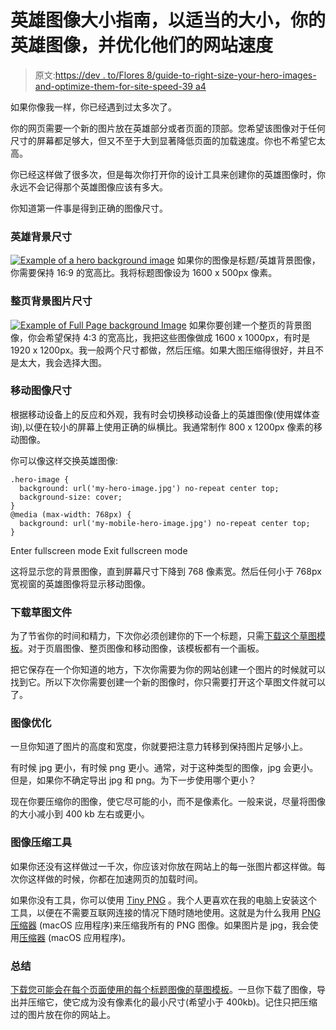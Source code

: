 # 英雄图像大小指南，以适当的大小，你的英雄图像，并优化他们的网站速度

> 原文:[https://dev . to/Flores 8/guide-to-right-size-your-hero-images-and-optimize-them-for-site-speed-39 a4](https://dev.to/flores8/guide-to-properly-size-your-hero-images-and-optimize-them-for-site-speed-39a4)

如果你像我一样，你已经遇到过太多次了。

你的网页需要一个新的图片放在英雄部分或者页面的顶部。您希望该图像对于任何尺寸的屏幕都足够大，但又不至于大到显著降低页面的加载速度。你也不希望它太高。

你已经这样做了很多次，但是每次你打开你的设计工具来创建你的英雄图像时，你永远不会记得那个英雄图像应该有多大。

你知道第一件事是得到正确的图像尺寸。

### 英雄背景尺寸

[![Example of a hero background image](../Images/4aa1f548866c373db2249a6e9e0a7a36.png)](https://res.cloudinary.com/practicaldev/image/fetch/s--AzUfDXQb--/c_limit%2Cf_auto%2Cfl_progressive%2Cq_auto%2Cw_880/http://photos.lauraleeflores.com/n9bS/hero_bg_image.jpg) 
如果你的图像是标题/英雄背景图像，你需要保持 16:9 的宽高比。我将标题图像设为 1600 x 500px 像素。

### 整页背景图片尺寸

[![Example of Full Page background Image](../Images/e4a47c336415512ddefe0c0ec09b42a9.png)](https://res.cloudinary.com/practicaldev/image/fetch/s---fG282S---/c_limit%2Cf_auto%2Cfl_progressive%2Cq_auto%2Cw_880/http://photos.lauraleeflores.com/n9dE/full_page_bg_image.jpg) 
如果你要创建一个整页的背景图像，你会希望保持 4:3 的宽高比，我把这些图像做成 1600 x 1000px，有时是 1920 x 1200px。我一般两个尺寸都做，然后压缩。如果大图压缩得很好，并且不是太大，我会选择大图。

### 移动图像尺寸

根据移动设备上的反应和外观，我有时会切换移动设备上的英雄图像(使用媒体查询),以便在较小的屏幕上使用正确的纵横比。我通常制作 800 x 1200px 像素的移动图像。

你可以像这样交换英雄图像:

```
.hero-image {
  background: url('my-hero-image.jpg') no-repeat center top;
  background-size: cover;
}
@media (max-width: 768px) {
  background: url('my-mobile-hero-image.jpg') no-repeat center top;
} 
```

Enter fullscreen mode Exit fullscreen mode

这将显示您的背景图像，直到屏幕尺寸下降到 768 像素宽。然后任何小于 768px 宽视窗的英雄图像将显示移动图像。

### 下载草图文件

为了节省你的时间和精力，下次你必须创建你的下一个标题，只需[下载这个草图模板](http://photos.lauraleeflores.com/n8Ji/hero_image_template.sketch)。对于页眉图像、整页图像和移动图像，该模板都有一个画板。

把它保存在一个你知道的地方，下次你需要为你的网站创建一个图片的时候就可以找到它。所以下次你需要创建一个新的图像时，你只需要打开这个草图文件就可以了。

### 图像优化

一旦你知道了图片的高度和宽度，你就要把注意力转移到保持图片足够小上。

有时候 jpg 更小，有时候 png 更小。通常，对于这种类型的图像，jpg 会更小。但是，如果你不确定导出 jpg 和 png。为下一步使用哪个更小？

现在你要压缩你的图像，使它尽可能的小，而不是像素化。一般来说，尽量将图像的大小减小到 400 kb 左右或更小。

### 图像压缩工具

如果你还没有这样做过一千次，你应该对你放在网站上的每一张图片都这样做。每次你这样做的时候，你都在加速网页的加载时间。

如果你没有工具，你可以使用 [Tiny PNG](https://tinypng.com/) 。我个人更喜欢在我的电脑上安装这个工具，以便在不需要互联网连接的情况下随时随地使用。这就是为什么我用 [PNG 压缩器](https://itunes.apple.com/us/app/png-compressor/id434886325?mt=12) (macOS 应用程序)来压缩我所有的 PNG 图像。如果图片是 jpg，我会使用[压缩器](https://itunes.apple.com/us/app/compress/id405850942?mt=12) (macOS 应用程序)。

### 总结

[下载您可能会在每个页面使用的每个标题图像的草图模板](http://photos.lauraleeflores.com/n8Ji/hero_image_template.sketch)。一旦你下载了图像，导出并压缩它，使它成为没有像素化的最小尺寸(希望小于 400kb)。记住只把压缩过的图片放在你的网站上。